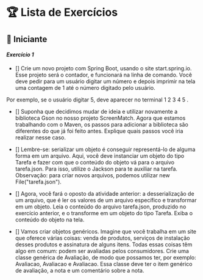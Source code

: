 # 🏆 Lista de Exercícios

## 🔰 Iniciante

#### *Exercício 1*

- [] Crie um novo projeto com Spring Boot, usando o site start.spring.io. Esse projeto será o contador, e funcionará na linha de comando. Você deve pedir para um usuário digitar um número e depois imprimir na tela uma contagem de 1 até o número digitado pelo usuário.

Por exemplo, se o usuário digitar 5, deve aparecer no terminal 1 2 3 4 5 .

- [] Suponha que decidimos mudar de ideia e utilizar novamente a biblioteca Gson no nosso projeto ScreenMatch. Agora que estamos trabalhando com o Maven, os passos para adicionar a biblioteca são diferentes do que já foi feito antes. Explique quais passos você iria realizar nesse caso.

- [] Lembre-se: serializar um objeto é conseguir representá-lo de alguma forma em um arquivo. Aqui, você deve instanciar um objeto do tipo Tarefa e fazer com que o conteúdo do objeto vá para o arquivo tarefa.json. Para isso, utilize o Jackson para te auxiliar na tarefa. Observação: para criar novos arquivos, podemos utilizar new File("tarefa.json").

- [] Agora, você fará o oposto da atividade anterior: a desserialização de um arquivo, que é ler os valores de um arquivo específico e transformar em um objeto. Leia o conteúdo do arquivo tarefa.json, produzido no exercício anterior, e o transforme em um objeto do tipo Tarefa. Exiba o conteúdo do objeto na tela.

- [] Vamos criar objetos genéricos. Imagine que você trabalha em um site que oferece várias coisas: venda de produtos, serviços de instalação desses produtos e assinatura de alguns itens. Todas essas coisas têm algo em comum: podem ser avaliadas pelos consumidores. Crie uma classe genérica de Avaliação, de modo que possamos ter, por exemplo: Avaliacao<Servico>, Avaliacao<Produto> e Avaliacao<Assinatura>. Essa classe deve ter o item genérico de avaliação, a nota e um comentário sobre a nota.
